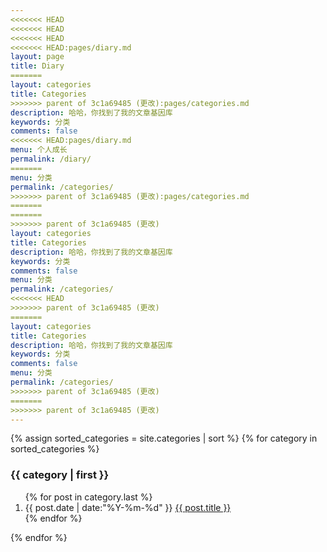 ```yaml
---
<<<<<<< HEAD
<<<<<<< HEAD
<<<<<<< HEAD
<<<<<<< HEAD:pages/diary.md
layout: page
title: Diary
=======
layout: categories
title: Categories
>>>>>>> parent of 3c1a69485 (更改):pages/categories.md
description: 哈哈，你找到了我的文章基因库
keywords: 分类
comments: false
<<<<<<< HEAD:pages/diary.md
menu: 个人成长
permalink: /diary/
=======
menu: 分类
permalink: /categories/
>>>>>>> parent of 3c1a69485 (更改):pages/categories.md
=======
=======
>>>>>>> parent of 3c1a69485 (更改)
layout: categories
title: Categories
description: 哈哈，你找到了我的文章基因库
keywords: 分类
comments: false
menu: 分类
permalink: /categories/
<<<<<<< HEAD
>>>>>>> parent of 3c1a69485 (更改)
=======
layout: categories
title: Categories
description: 哈哈，你找到了我的文章基因库
keywords: 分类
comments: false
menu: 分类
permalink: /categories/
>>>>>>> parent of 3c1a69485 (更改)
=======
>>>>>>> parent of 3c1a69485 (更改)
---
```


<section class="container posts-content">
{% assign sorted_categories = site.categories | sort %}
{% for category in sorted_categories %}
<h3 id="{{ category[0] }}">{{ category | first }}</h3>
<ol class="posts-list">
{% for post in category.last %}
<li class="posts-list-item">
<span class="posts-list-meta">{{ post.date | date:"%Y-%m-%d" }}</span>
<a class="posts-list-name" href="{{ site.url }}{{ post.url }}">{{ post.title }}</a>
</li>
{% endfor %}
</ol>
{% endfor %}
</section>
<!-- /section.content -->
